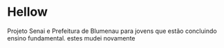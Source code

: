 # Hellow
 Projeto  Senai e Prefeitura de Blumenau para jovens que estão concluindo ensino fundamental.
 estes
 mudei novamente
